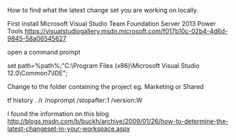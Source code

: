 How to find what the latest change set you are working on locally. 

First install Microsoft Visual Studio Team Foundation Server 2013 Power Tools
https://visualstudiogallery.msdn.microsoft.com/f017b10c-02b4-4d6d-9845-58a06545627

open a command prompt

set path=%path%;"C:\Program Files (x86)\Microsoft Visual Studio 12.0\Common7\IDE";

Change to the folder containing the project eg. Marketing or Shared

tf history . /r /noprompt /stopafter:1 /version:W

I found the information on this blog
http://blogs.msdn.com/b/buckh/archive/2009/01/26/how-to-determine-the-latest-changeset-in-your-workspace.aspx
